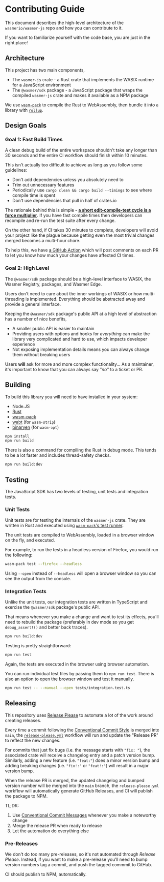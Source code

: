 # Contributing Guide

This document describes the high-level architecture of the `wasmerio/wasmer-js`
repo and how you can contribute to it.

If you want to familiarize yourself with the code base, you are just in the
right place!

## Architecture

This project has two main components,

- The `wasmer-js` crate - a Rust crate that implements the WASIX runtime for a
  JavaScript environment
- The `@wasmer/sdk` package - a JavaScript package that wraps the compiled
  `wasmer-js` crate and makes it available as a NPM package

We use [`wasm-pack`][wasm-pack] to compile the Rust to WebAssembly, then bundle
it into a library with [`rollup`][rollup].

## Design Goals

### Goal 1: Fast Build Times

A clean debug build of the entire workspace shouldn't take any longer than 30
seconds and the entire CI workflow should finish within 10 minutes.

This isn't actually too difficult to achieve as long as you follow some
guidelines:

- Don't add dependencies unless you absolutely need to
- Trim out unnecessary features
- Periodically use `cargo clean && cargo build --timings` to see where compile
  time is spent
- Don't use dependencies that pull in half of crates.io

The rationale behind this is simple - [**a short edit-compile-test cycle is a
force multiplier**][fast-rust-builds]. If you have fast compile times then
developers can recompile and re-run the test suite after every change.

On the other hand, if CI takes 30 minutes to complete, developers will avoid
your project like the plague because getting even the most trivial changes
merged becomes a multi-hour chore.

To help this, we have [a GitHub Action][workflow-timer] which will post comments
on each PR to let you know how much your changes have affected CI times.

### Goal 2: High Level

The `@wasmer/sdk` package should be a high-level interface to WASIX, the Wasmer
Registry, packages, and Wasmer Edge.

Users don't need to care about the inner workings of WASIX or how
multi-threading is implemented. Everything should be abstracted away and provide
a general interface.

Keeping the `@wasmer/sdk` package's public API at a high level of abstraction
has a number of nice benefits,

- A smaller public API is easier to maintain
- Providing users with options and hooks for *everything* can make the library
  very complicated and hard to use, which impacts developer experience
- Not exposing implementation details means you can always change them without
  breaking users

Users **will** ask for more and more complex functionality... As a maintainer,
it's important to know that you can always say *"no"* to a ticket or PR.

## Building

To build this library you will need to have installed in your system:

* Node.JS
* [Rust][Rust]
* [wasm-pack][wasm-pack]
* [wabt][wabt] (for `wasm-strip`)
* [binaryen][binaryen] (for `wasm-opt`)

```sh
npm install
npm run build
```

There is also a command for compiling the Rust in debug mode. This tends to be
a lot faster and includes thread-safety checks.

```sh
npm run build:dev
```

## Testing

The JavaScript SDK has two levels of testing, unit tests and integration tests.

### Unit Tests

Unit tests are for testing the internals of the `wasmer-js` crate. They are
written in Rust and executed using [`wasm-pack`'s test runner][wasm-pack-test].

The unit tests are compiled to WebAssembly, loaded in a browser window on the
fly, and executed.

For example, to run the tests in a headless version of Firefox, you would run
the following:

```sh
wasm-pack test --firefox --headless
```

Using `--open` instead of `--headless` will open a browser window so you can see
the output from the console.

### Integration Tests

Unlike the unit tests, our integration tests are written in TypeScript and
exercise the `@wasmer/sdk` package's public API.

That means whenever you make a change and want to test its effects, you'll need
to rebuild the package (preferably in dev mode so you get `debug_assert!()` and
better back traces).

```sh
npm run build:dev
```

Testing is pretty straightforward:

```sh
npm run test
```

Again, the tests are executed in the browser using browser automation.

You can run individual test files by passing them to `npm run test`. There is also
an option to open the browser window and test it manually.

```sh
npm run test -- --manual --open tests/integration.test.ts
```

## Releasing

This repository uses [Release Please][release-please] to automate a lot of the
work around creating releases.

Every time a commit following the [Conventional Commit Style][conv] is merged
into `main`, the [`release-please.yml`](.github/workflows/release-please.yml)
workflow will run and update the "Release PR" to reflect the new changes.

For commits that just fix bugs (i.e. the message starts with `"fix: "`), the
associated crate will receive a changelog entry and a patch version bump.
Similarly, adding a new feature (i.e. `"feat:"`) does a minor version bump and
adding breaking changes (i.e. `"fix!:"` or `"feat!:"`) will result in a major
version bump.

When the release PR is merged, the updated changelog and bumped version number
will be merged into the `main` branch, the `release-please.yml` workflow will
automatically generate GitHub Releases, and CI will publish the package to NPM.

TL;DR:

1. Use [Conventional Commit Messages][conv] whenever you make a noteworthy change
2. Merge the release PR when ready to release
3. Let the automation do everything else

### Pre-Releases

We don't do too many pre-releases, so it's not automated through *Release
Please*. Instead, if you want to make a pre-release you'll need to bump version
numbers tag a commit, and push the tagged commmit to GitHub.

CI should publish to NPM, automatically.

[binaryen]: https://github.com/WebAssembly/binaryen
[conv]: https://www.conventionalcommits.org/en/v1.0.0/
[fast-rust-builds]: https://matklad.github.io/2021/09/04/fast-rust-builds.html
[release-please]: https://github.com/googleapis/release-please
[rollup]: https://rollupjs.org/
[Rust]: https://www.rust-lang.org/
[wabt]: https://github.com/WebAssembly/wabt
[wasm-pack-test]: https://rustwasm.github.io/docs/wasm-pack/tutorials/npm-browser-packages/testing-your-project.html
[wasm-pack]: https://rustwasm.github.io/wasm-pack/
[workflow-timer]: https://github.com/Michael-F-Bryan/workflow-timer
